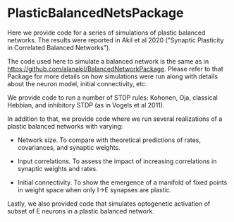 # PlasticBalancedNetsPackage

Here we provide code for a series of simulations of plastic balanced networks. The results were reported in Akil et al 2020 ("Synaptic Plasticity in Correlated Balanced Networks").

The code used here to simulate a balanced network is the same as in https://github.com/alanakil/BalancedNetworkPackage. Please refer to that Package for more details on how simulations were run along with details about the neuron model, initial connectivity, etc.

We provide code to run a number of STDP rules: Kohonen, Oja, classical Hebbian, and inhibitory STDP (as in Vogels et al 2011). 

In addition to that, we provide code where we run several realizations of a plastic balanced networks with varying: 

- Network size. To compare with theoretical predictions of rates, covariances, and synaptic weights.

- Input correlations. To assess the impact of increasing correlations in synaptic weights and rates.

- Initial connectivity. To show the emergence of a manifold of fixed points in weight space when only I->E synapses are plastic.

Lastly, we also provided code that simulates optogenetic activation of subset of E neurons in a plastic balanced network.

